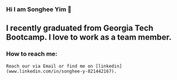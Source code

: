 ### Hi I am Songhee Yim 👋
I recently graduated from Georgia Tech Bootcamp.
I love to work as a team member.
---
### How to reach me:
    Reach our via Email or find me on [linkedin](www.linkedin.com/in/songhee-y-821442167).
<!--
Here are some ideas to get you started:

- 🔭 I’m currently working on ...
- 🌱 I’m currently learning ...
- 👯 I’m looking to collaborate on ...
- 🤔 I’m looking for help with ...
- 💬 Ask me about ...
- 📫 How to reach me: ...
- 😄 Pronouns: ...
- ⚡ Fun fact: ...
-->
